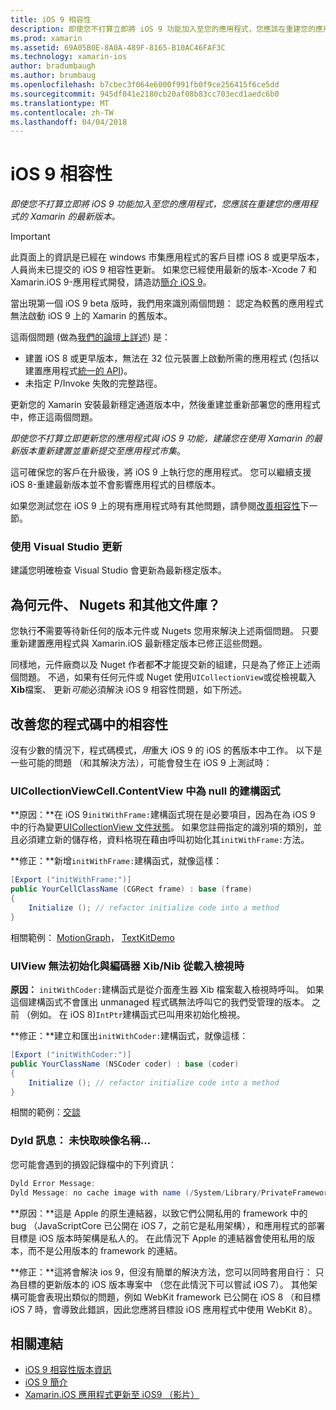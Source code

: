 ```yaml
---
title: iOS 9 相容性
description: 即使您不打算立即將 iOS 9 功能加入至您的應用程式，您應該在重建您的應用程式的 Xamarin 的最新版本。
ms.prod: xamarin
ms.assetid: 69A05B0E-8A0A-489F-8165-B10AC46FAF3C
ms.technology: xamarin-ios
author: bradumbaugh
ms.author: brumbaug
ms.openlocfilehash: b7cbec3f064e6000f991fb0f9ce256415f6ce5dd
ms.sourcegitcommit: 945df041e2180cb20af08b83cc703ecd1aedc6b0
ms.translationtype: MT
ms.contentlocale: zh-TW
ms.lasthandoff: 04/04/2018
---
```

# <a name="ios-9-compatibility"></a>iOS 9 相容性

_即使您不打算立即將 iOS 9 功能加入至您的應用程式，您應該在重建您的應用程式的 Xamarin 的最新版本。_

> [!IMPORTANT]
> 此頁面上的資訊是已經在 windows 市集應用程式的客戶目標 iOS 8 或更早版本，人員尚未已提交的 iOS 9 相容性更新。 如果您已經使用最新的版本-Xcode 7 和 Xamarin.iOS 9-應用程式開發，請造訪[簡介 iOS 9](~/ios/platform/introduction-to-ios9/index.md)。

當出現第一個 iOS 9 beta 版時，我們用來識別兩個問題： 認定為較舊的應用程式無法啟動 iOS 9 上的 Xamarin 的舊版本。

這兩個問題 (做為[我們的論壇上詳述](http://forums.xamarin.com/discussion/comment/131529/#Comment_131529)) 是：

- 建置 iOS 8 或更早版本，無法在 32 位元裝置上啟動所需的應用程式 (包括以建置應用程式[統一的 API](~/cross-platform/macios/unified/index.md))。
- 未指定 P/Invoke 失敗的完整路徑。

更新您的 Xamarin 安裝最新穩定通道版本中，然後重建並重新部署您的應用程式中，修正這兩個問題。

_即使您不打算立即更新您的應用程式與 iOS 9 功能，建議您在使用 Xamarin 的最新版本重新建置並重新提交至應用程式市集_。



這可確保您的客戶在升級後，將 iOS 9 上執行您的應用程式。
您可以繼續支援 iOS 8-重建最新版本並不會影響應用程式的目標版本。

如果您測試您在 iOS 9 上的現有應用程式時有其他問題，請參閱[改善相容性](#compat)下一節。


### <a name="updating-with-visual-studio"></a>使用 Visual Studio 更新

建議您明確檢查 Visual Studio 會更新為最新穩定版本。

## <a name="what-about-components-nugets-and-other-libraries"></a>為何元件、 Nugets 和其他文件庫？

您執行**不**需要等待新任何的版本元件或 Nugets 您用來解決上述兩個問題。
只要重新建置應用程式與 Xamarin.iOS 最新穩定版本已修正這些問題。

同樣地，元件廠商以及 Nuget 作者都**不**才能提交新的組建，只是為了修正上述兩個問題。 不過，如果有任何元件或 Nuget 使用`UICollectionView`或從檢視載入**Xib**檔案、 更新*可能*必須解決 iOS 9 相容性問題，如下所述。


<a name="compat" />

## <a name="improving-compatibility-in-your-code"></a>改善您的程式碼中的相容性

沒有少數的情況下，程式碼模式，*用*重大 iOS 9 的 iOS 的舊版本中工作。 以下是一些可能的問題 （和其解決方法），可能會發生在 iOS 9 上測試時：

### <a name="uicollectionviewcellcontentview-is-null-in-constructors"></a>UICollectionViewCell.ContentView 中為 null 的建構函式

**原因：**在 iOS 9`initWithFrame:`建構函式現在是必要項目，因為在為 iOS 9 中的行為變更[UICollectionView 文件狀態](https://developer.apple.com/library/ios/documentation/UIKit/Reference/UICollectionView_class/#//apple_ref/occ/instm/UICollectionView/dequeueReusableCellWithReuseIdentifier:forIndexPath)。 如果您註冊指定的識別項的類別，並且必須建立新的儲存格，資料格現在藉由呼叫初始化其`initWithFrame:`方法。

**修正：**新增`initWithFrame:`建構函式，就像這樣：

```csharp
[Export ("initWithFrame:")]
public YourCellClassName (CGRect frame) : base (frame)
{
    Initialize (); // refactor initialize code into a method
}
```

相關範例： [MotionGraph](https://github.com/xamarin/monotouch-samples/commit/3c1b7a4170c001e7290db9babb2b7a6dddeb8bcb)， [TextKitDemo](https://github.com/xamarin/monotouch-samples/commit/23ea01b37326963b5ebf68bbcc1edd51c66a28d6)



### <a name="uiview-fails-to-init-with-coder-when-loading-a-view-from-a-xibnib"></a>UIView 無法初始化與編碼器 Xib/Nib 從載入檢視時

**原因：** `initWithCoder:`建構函式是從介面產生器 Xib 檔案載入檢視時呼叫。 如果這個建構函式不會匯出 unmanaged 程式碼無法呼叫它的我們受管理的版本。 之前 （例如。 在 iOS 8)`IntPtr`建構函式已叫用來初始化檢視。

**修正：**建立和匯出`initWithCoder:`建構函式，就像這樣：

```csharp
[Export ("initWithCoder:")]
public YourClassName (NSCoder coder) : base (coder)
{
    Initialize (); // refactor initialize code into a method
}
```

相關的範例：[交談](https://github.com/xamarin/monotouch-samples/commit/7b81138d52e5f3f1aa3769fcb08f46122e9b6a88)


### <a name="dyld-message-no-cache-image-with-name"></a>Dyld 訊息： 未快取映像名稱...

您可能會遇到的損毀記錄檔中的下列資訊：

```csharp
Dyld Error Message:
Dyld Message: no cache image with name (/System/Library/PrivateFrameworks/JavaScriptCore.framework/JavaScriptCore)
```

**原因：**這是 Apple 的原生連結器，以致它們公開私用的 framework 中的 bug （JavaScriptCore 已公開在 iOS 7，之前它是私用架構），和應用程式的部署目標是 iOS 版本時架構是私人的。 在此情況下 Apple 的連結器會使用私用的版本，而不是公用版本的 framework 的連結。

**修正：**這將會解決 ios 9，但沒有簡單的解決方法，您可以同時套用自行： 只為目標的更新版本的 iOS 版本專案中 （您在此情況下可以嘗試 iOS 7）。 其他架構可能會表現出類似的問題，例如 WebKit framework 已公開在 iOS 8 （和目標 iOS 7 時，會導致此錯誤，因此您應將目標設 iOS 應用程式中使用 WebKit 8）。



## <a name="related-links"></a>相關連結

- [iOS 9 相容性版本資訊](https://releases.xamarin.com/ios-hotfix-for-ios-9-preview-xcode-6/)
- [iOS 9 簡介](~/ios/platform/introduction-to-ios9/index.md)
- [Xamarin.iOS 應用程式更新至 iOS9 （影片）](https://university.xamarin.com/lightninglectures/Updating-your-XamariniOS-apps-to-iOS9)
